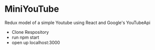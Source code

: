 # MiniYouTube
Redux model of a simple Youtube using React and Google's YouTubeApi

- Clone Respository
- run npm start 
- open up localhost:3000
